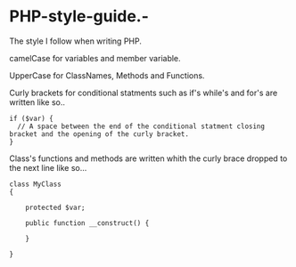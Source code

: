 # PHP-style-guide.-

The style I follow when writing PHP. 


camelCase for variables and member variable. 

UpperCase for ClassNames, Methods and Functions. 

Curly brackets for conditional statments such as if's while's and for's are written like so.. 
  
    if ($var) {
      // A space between the end of the conditional statment closing bracket and the opening of the curly bracket.
    }


Class's functions and methods are written whith the curly brace dropped to the next line like so... 

    class MyClass 
    {

        protected $var;
    
        public function __construct() {
      
        }
  
    }

